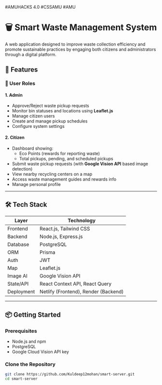 #AMUHACKS 4.0 #CSSAMU #AMU
# 🗑️ Smart Waste Management System

A web application designed to improve waste collection efficiency and promote sustainable practices by engaging both citizens and administrators through a digital platform.

## 🚀 Features

### 👤 User Roles

#### 1. **Admin**
- Approve/Reject waste pickup requests
- Monitor bin statuses and locations using **Leaflet.js**
- Manage citizen users
- Create and manage pickup schedules
- Configure system settings

#### 2. **Citizen**
- Dashboard showing:
  - Eco Points (rewards for reporting waste)
  - Total pickups, pending, and scheduled pickups
- Submit waste pickup requests (with **Google Vision API** based image detection)
- View nearby recycling centers on a map
- Access waste management guides and rewards info
- Manage personal profile

---

## 🛠️ Tech Stack

| Layer       | Technology                        |
|-------------|------------------------------------|
| Frontend    | React.js, Tailwind CSS             |
| Backend     | Node.js, Express.js                |
| Database    | PostgreSQL                         |
| ORM         | Prisma                             |
| Auth        | JWT                                |
| Map         | Leaflet.js                         |
| Image AI    | Google Vision API                  |
| State/API   | React Context API, React Query     |
| Deployment  | Netlify (Frontend), Render (Backend) |

---

## 📦 Getting Started

### Prerequisites
- Node.js and npm
- PostgreSQL
- Google Cloud Vision API key

### Clone the Repository
```bash
git clone https://github.com/Kuldeep12mohan/smart-server.git
cd smart-server

